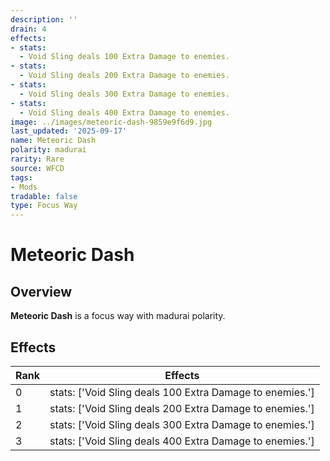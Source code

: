```yaml
---
description: ''
drain: 4
effects:
- stats:
  - Void Sling deals 100 Extra Damage to enemies.
- stats:
  - Void Sling deals 200 Extra Damage to enemies.
- stats:
  - Void Sling deals 300 Extra Damage to enemies.
- stats:
  - Void Sling deals 400 Extra Damage to enemies.
image: ../images/meteoric-dash-9859e9f6d9.jpg
last_updated: '2025-09-17'
name: Meteoric Dash
polarity: madurai
rarity: Rare
source: WFCD
tags:
- Mods
tradable: false
type: Focus Way
---
```


# Meteoric Dash

## Overview

**Meteoric Dash** is a focus way with madurai polarity.

## Effects

| Rank | Effects |
|------|----------|
| 0 | stats: ['Void Sling deals 100 Extra Damage to enemies.'] |
| 1 | stats: ['Void Sling deals 200 Extra Damage to enemies.'] |
| 2 | stats: ['Void Sling deals 300 Extra Damage to enemies.'] |
| 3 | stats: ['Void Sling deals 400 Extra Damage to enemies.'] |

